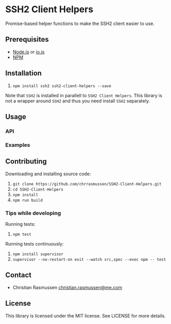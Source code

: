 # SSH2 Client Helpers

Promise-based helper functions to make the SSH2 client easier to use.


## Prerequisites

- [Node.js](https://nodejs.org) or [io.js](https://iojs.org/en/index.html)
- [NPM](https://www.npmjs.com)


## Installation

1. `npm install ssh2 ssh2-client-helpers --save`

Note that `SSH2` is installed in parallell to `SSH2 Client Helpers`. This library is not a wrapper around `SSH2` and thus you need install `SSH2` separately.


## Usage

### API


### Examples


## Contributing

Downloading and installing source code:

1. `git clone https://github.com/chrrasmussen/SSH2-Client-Helpers.git`
2. `cd SSH2-Client-Helpers`
3. `npm install`
4. `npm run build`


### Tips while developing

Running tests:

1. `npm test`


Running tests continuously:

1. `npm install supervisor`
2. `supervisor --no-restart-on exit --watch src,spec --exec npm -- test`


## Contact

- Christian Rasmussen <christian.rasmussen@me.com>


## License

This library is licensed under the MIT license. See LICENSE for more details.
